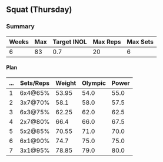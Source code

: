 ## Squat (Thursday)

### Summary

Weeks | Max | Target INOL | Max Reps | Max Sets
--- | --- | --- | --- | ---
6 | 83 | 0.7 | 20 | 6

#### Plan

 ... | Sets/Reps | Weight | Olympic | Power
--- | --- | --- | --- | ---
1 | 6x4@65% | 53.95 | 54.0 | 55.0
2 | 3x7@70% | 58.1 | 58.0 | 57.5
3 | 6x3@75% | 62.25 | 62.0 | 62.5
4 | 2x7@80% | 66.4 | 66.0 | 67.5
5 | 5x2@85% | 70.55 | 71.0 | 70.0
6 | 6x1@90% | 74.7 | 75.0 | 75.0
7 | 3x1@95% | 78.85 | 79.0 | 80.0

